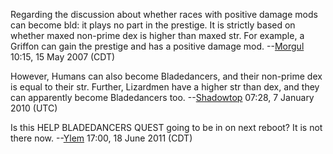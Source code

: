 Regarding the discussion about whether races with positive damage mods
can become bld: it plays no part in the prestige. It is strictly based
on whether maxed non-prime dex is higher than maxed str. For example, a
Griffon can gain the prestige and has a positive damage mod.
--[Morgul](User:Morgul "wikilink") 10:15, 15 May 2007 (CDT)

  
However, Humans can also become Bladedancers, and their non-prime dex is
equal to their str. Further, Lizardmen have a higher str than dex, and
they can apparently become Bladedancers too.
--[Shadowtop](User:Shadowtop "wikilink") 07:28, 7 January 2010 (UTC)

Is this HELP BLADEDANCERS QUEST going to be in on next reboot? It is not
there now. --[Ylem](User:Ylem "wikilink") 17:00, 18 June 2011 (CDT)
